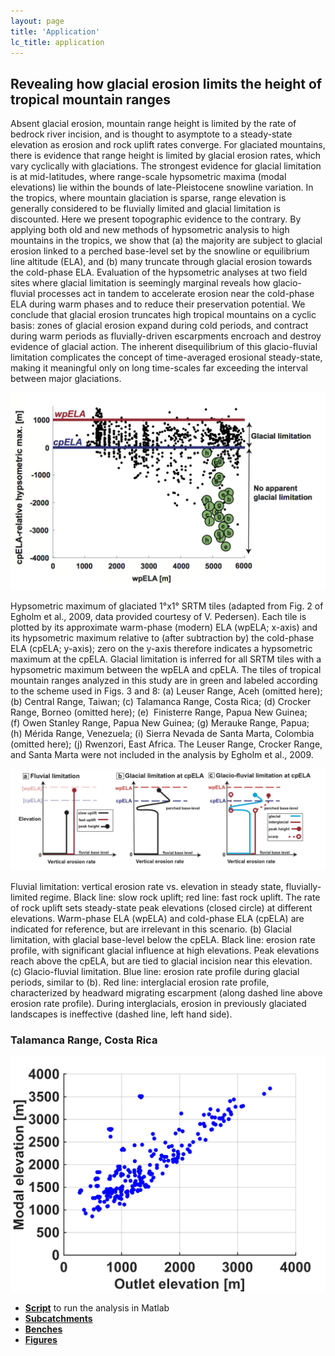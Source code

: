 ```yaml
---
layout: page
title: 'Application'
lc_title: application
---
```


## Revealing how glacial erosion limits the height of tropical mountain ranges


Absent glacial erosion, mountain range height is limited by the 
rate of bedrock river incision, and is thought
to asymptote to a steady-state elevation as erosion and rock uplift rates converge. 
For glaciated mountains, there is evidence that range height 
is limited by glacial erosion rates, 
which vary cyclically with glaciations. The strongest evidence for glacial limitation 
is at mid-latitudes, where range-scale hypsometric maxima (modal elevations) lie within 
the bounds of late-Pleistocene snowline variation. In the tropics, where mountain 
glaciation is sparse, range elevation is generally considered to be fluvially limited
and glacial limitation is discounted. Here we present topographic evidence to the
contrary. By applying both old and new methods of hypsometric analysis to high
mountains in the tropics, we show that (a) the majority are subject to glacial 
erosion linked to a perched base-level set by the snowline or equilibrium line 
altitude (ELA), and (b) many truncate through glacial erosion towards the cold-phase
ELA. Evaluation of the hypsometric analyses at two field sites where glacial 
limitation is seemingly marginal reveals how glacio-fluvial processes act in 
tandem to accelerate erosion near the cold-phase ELA during warm phases and to
reduce their preservation potential. We conclude that glacial erosion truncates
high tropical mountains on a cyclic basis: zones of glacial erosion expand during 
cold periods, and contract during warm periods as fluvially-driven escarpments 
encroach and destroy evidence of glacial action. The inherent disequilibrium of
this glacio-fluvial limitation complicates the concept of time-averaged erosional
steady-state, making it meaningful only
on long time-scales far exceeding the interval between major glaciations.


![Hypsometric maximum of glaciated 1°x1° SRTM tiles](img/f01.png)

Hypsometric maximum of glaciated 1°x1° SRTM tiles (adapted from Fig. 2 of 
Egholm et al., 2009, data provided courtesy of V. Pedersen). Each tile is plotted by its 
approximate warm-phase (modern) ELA (wpELA; x-axis) and its hypsometric maximum relative 
to (after subtraction by) the cold-phase ELA (cpELA; y-axis); zero on the y-axis 
therefore indicates a hypsometric maximum at the cpELA. Glacial limitation is inferred 
for all SRTM tiles with a hypsometric maximum between the wpELA and cpELA. The tiles of 
tropical mountain ranges analyzed in this study are in green and labeled according to the 
scheme used in Figs. 3 and 8: (a) Leuser Range, Aceh (omitted here); (b) Central Range, 
Taiwan; (c) Talamanca Range, Costa Rica; (d) Crocker Range, Borneo (omitted here); (e) 
Finisterre Range, Papua New Guinea; (f) Owen Stanley Range, Papua New Guinea; 
(g) Merauke Range, Papua; (h) Mérida Range, Venezuela; (i) Sierra Nevada de Santa Marta, 
Colombia (omitted here); (j) Rwenzori, East Africa. The Leuser Range, Crocker Range, 
and Santa Marta were not included in the analysis by Egholm et al., 2009.

![Fluvial vs glacial limitation](img/f02.png)

Fluvial limitation: vertical erosion rate vs. elevation in steady state, 
fluvially-limited regime. Black line: slow rock uplift; red line: fast rock uplift. 
The rate of rock uplift sets steady-state peak elevations (closed circle) at different 
elevations. Warm-phase ELA (wpELA) and cold-phase ELA (cpELA) are indicated for reference,
 but are irrelevant in this scenario. (b) Glacial limitation, with glacial base-level 
 below the cpELA. Black line: erosion rate profile, with significant glacial influence 
 at high elevations. Peak elevations reach above the cpELA, but are tied to glacial 
 incision near this elevation. (c) Glacio-fluvial limitation. Blue line: erosion rate 
 profile during glacial periods, similar to (b). Red line: interglacial erosion rate 
 profile, characterized by headward migrating escarpment (along dashed line above erosion
  rate profile). During interglacials, erosion in previously glaciated landscapes is 
  ineffective (dashed line, left hand side). 


### Talamanca Range, Costa Rica

![Supercatchment9_hBench_vs_hChange](https://raw.githubusercontent.com/mcunningham917/PHanalysis/master/CostaRica/Figures/Supercatchment9_hBench_vs_hChange.png)

  * [**Script**](/PHtools/Analysis/CostaRica.m) to run the analysis in Matlab
  * [**Subcatchments**](https://github.com/mcunningham917/PHanalysis/blob/master/CostaRica/Subcatchments)
  * [**Benches**](https://github.com/mcunningham917/PHanalysis/blob/master/CostaRica/PHBs) 
  * [**Figures**](https://github.com/mcunningham917/PHanalysis/blob/master/CostaRica/Figures) 


